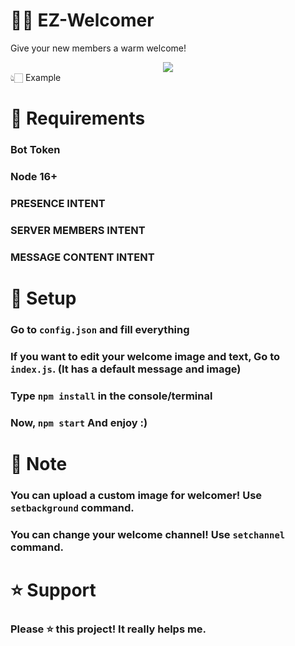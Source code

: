 # 👋🏻 EZ-Welcomer
Give your new members a warm welcome!
<center>
<img src="https://cdn.discordapp.com/attachments/1070673897126637608/1076055273292169266/image.png">
</center>
  👆🏻 Example

# 🚧 Requirements
### Bot Token
### Node 16+
### PRESENCE INTENT
### SERVER MEMBERS INTENT
### MESSAGE CONTENT INTENT

# 🚁 Setup
### Go to ```config.json``` and fill everything
### If you want to edit your welcome image and text, Go to ```index.js```. (It has a default message and image)
### Type ```npm install``` in the console/terminal
### Now, ```npm start``` And enjoy :)

# 📝 Note
### You can upload a custom image for welcomer! Use ```setbackground``` command.
### You can change your welcome channel! Use ```setchannel``` command.

# ⭐ Support
### Please ⭐  this project! It really helps me.
